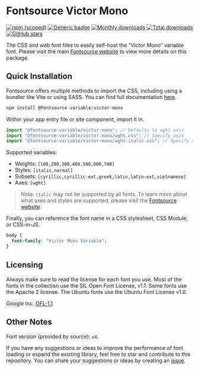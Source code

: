 # Fontsource Victor Mono

[![npm (scoped)](https://img.shields.io/npm/v/@fontsource-variable/victor-mono?color=brightgreen)](https://www.npmjs.com/package/@fontsource-variable/victor-mono) [![Generic badge](https://img.shields.io/badge/fontsource-passing-brightgreen)](https://github.com/fontsource/fontsource) [![Monthly downloads](https://badgen.net/npm/dm/@fontsource-variable/victor-mono)](https://github.com/fontsource/fontsource) [![Total downloads](https://badgen.net/npm/dt/@fontsource-variable/victor-mono)](https://github.com/fontsource/fontsource) [![GitHub stars](https://img.shields.io/github/stars/fontsource/fontsource.svg?style=social&label=Star)](https://github.com/fontsource/fontsource/stargazers)

The CSS and web font files to easily self-host the “Victor Mono” variable font. Please visit the main [Fontsource website](https://fontsource.org/fonts/victor-mono) to view more details on this package.

## Quick Installation

Fontsource offers multiple methods to import the CSS, including using a bundler like Vite or using SASS. You can find full documentation [here](https://fontsource.org/docs/getting-started/introduction).

```javascript
npm install @fontsource-variable/victor-mono
```

Within your app entry file or site component, import it in.

```javascript
import "@fontsource-variable/victor-mono"; // Defaults to wght axis
import "@fontsource-variable/victor-mono/wght.css"; // Specify axis
import "@fontsource-variable/victor-mono/wght-italic.css"; // Specify axis and style
```

Supported variables:
- Weights: `[100,200,300,400,500,600,700]`
- Styles: `[italic,normal]`
- Subsets: `[cyrillic,cyrillic-ext,greek,latin,latin-ext,vietnamese]`
- Axes: `[wght]`

> Note: `italic` may not be supported by all fonts. To learn more about what axes and styles are supported, please visit the [Fontsource website](https://fontsource.org/fonts/victor-mono).

Finally, you can reference the font name in a CSS stylesheet, CSS Module, or CSS-in-JS.

```css
body {
  font-family: "Victor Mono Variable";
}
```

## Licensing
Always make sure to read the license for each font you use. Most of the fonts in the collection use the SIL Open Font License, v1.1. Some fonts use the Apache 2 license. The Ubuntu fonts use the Ubuntu Font License v1.0.

Google Inc.
[OFL-1.1](http://scripts.sil.org/OFL)

## Other Notes
Font version (provided by source): `v4`.

If you have any suggestions or ideas to improve the performance of font loading or expand the existing library, feel free to star and contribute to this repository. You can share your suggestions or ideas by creating an [issue](https://github.com/fontsource/fontsource/issues).